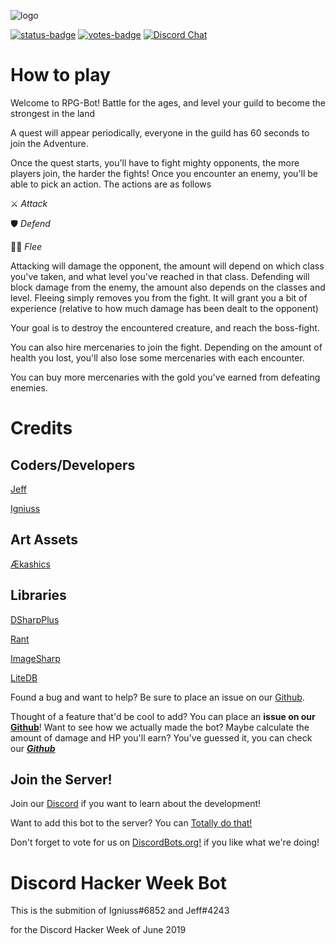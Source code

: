 ![logo](https://i.imgur.com/kJI2lzv.png)

[![status-badge](https://discordbots.org/api/widget/status/591408341608038400.png)](https://discordbots.org/bot/591408341608038400)
[![votes-badge](https://discordbots.org/api/widget/upvotes/591408341608038400.png?noavatar=true)](https://discordbots.org/bot/591408341608038400)
[![Discord Chat](https://img.shields.io/discord/593886288046718976.svg)](https://discord.gg/VMBn2yV)  

# __How to play__

Welcome to RPG-Bot!
Battle for the ages, and level your guild to become the strongest in the land

A quest will appear periodically, everyone in the guild has 60 seconds to join the Adventure.

Once the quest starts, you'll have to fight mighty opponents, the more players join, the harder the fights!
Once you encounter an enemy, you'll be able to pick an action.
The actions are as follows

⚔ *Attack*

🛡 *Defend*

🏃‍♂️ *Flee*


Attacking will damage the opponent, the amount will depend on which class you've taken, and what level you've reached in that class.
Defending will block damage from the enemy, the amount also depends on the classes and level.
Fleeing simply removes you from the fight. It will grant you a bit of experience (relative to how much damage has been dealt to the opponent)

Your goal is to destroy the encountered creature, and reach the boss-fight.

You can also hire mercenaries to join the fight. 
Depending on the amount of health you lost, you'll also lose some mercenaries with each encounter.

You can buy more mercenaries with the gold you've earned from defeating enemies.

# Credits
## __Coders/Developers__

[Jeff](https://discordapp.com/users/330452192391593987)

[Igniuss](https://discordapp.com/users/109706676650663936)

## __Art Assets__

[Ækashics](http://www.akashics.moe)

## __Libraries__
[DSharpPlus](https://github.com/DSharpPlus/DSharpPlus/)

[Rant](https://github.com/TheBerkin/rant)

[ImageSharp](https://github.com/SixLabors/ImageSharp)

[LiteDB](https://github.com/mbdavid/LiteDB/)



Found a bug and want to help? Be sure to place an issue on our 
[Github](https://github.com/igniuss/DiscordHackerWeek/).

Thought of a feature that'd be cool to add? You can place an 
**issue on our [Github](https://github.com/igniuss/DiscordHackerWeek/)**!
Want to see how we actually made the bot? Maybe calculate the amount of damage and HP you'll earn? 
You've guessed it, you can check our __***[Github](https://github.com/igniuss/DiscordHackerWeek/)***__

## __Join the Server!__

Join our [Discord](https://discord.gg/VMBn2yV) if you want to learn about the development!

Want to add this bot to the server? You can [Totally do that!](https://discordbots.org/bot/591408341608038400)

Don't forget to vote for us on [DiscordBots.org!](https://discordbots.org/bot/591408341608038400) if you like what we're doing!

# Discord Hacker Week Bot

This is the submition of 
Igniuss#6852 and Jeff#4243 

for the Discord Hacker Week of June 2019
